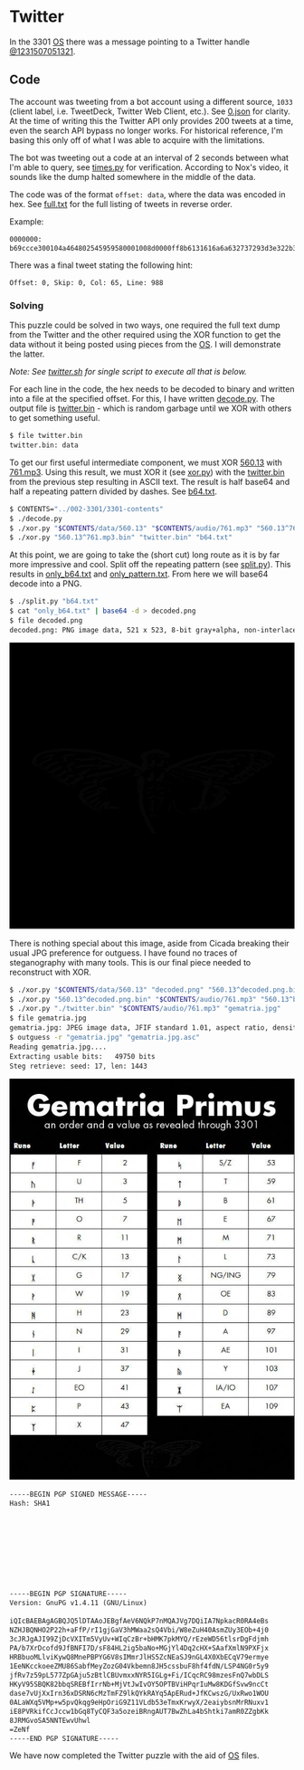 # Twitter

In the 3301 [OS](../002-3301/README.md#usrlocalbin) there was a message pointing to a Twitter handle [@1231507051321](https://twitter.com/1231507051321).

## Code

The account was tweeting from a bot account using a different source, `1033` (client label, i.e. TweetDeck, Twitter Web Client, etc.). See [0.json](tweets/0.json) for clarity. At the time of writing this the Twitter API only provides 200 tweets at a time, even the search API bypass no longer works. For historical reference, I'm basing this only off of what I was able to acquire with the limitations.

The bot was tweeting out a code at an interval of 2 seconds between what I'm able to query, see [times.py](times.py) for verification. According to Nox's video, it sounds like the dump halted somewhere in the middle of the data.

The code was of the format `offset: data`, where the data was encoded in hex. See [full.txt](tweets/full.txt) for the full listing of tweets in reverse order.

Example: 

```
0000000: b69ccce300104a464802545959580001008d0000ff8b6131616a6a632737293d3e322b3b3e3f263a203c0c4762677c326767713d73716d697b6e3000505b494e47
```

There was a final tweet stating the following hint:

```
Offset: 0, Skip: 0, Col: 65, Line: 988
```

### Solving

This puzzle could be solved in two ways, one required the full text dump from the Twitter and the other required using the XOR function to get the data without it being posted using pieces from the [OS](../002-3301/README.md#3301). I will demonstrate the latter.

*Note: See [twitter.sh](twitter.sh) for single script to execute all that is below.*

For each line in the code, the hex needs to be decoded to binary and written into a file at the specified offset. For this, I have written [decode.py](./decode.py). The output file is [twitter.bin](twitter.bin) - which is random garbage until we XOR with others to get something useful.

```bash
$ file twitter.bin
twitter.bin: data
```

To get our first useful intermediate component, we must XOR [560.13](../002-3301/3301-contents/data/560.13) with [761.mp3](../002-3301/3301-contents/audio/761.mp3). Using this result, we must XOR it (see [xor.py](xor.py)) with the [twitter.bin](twitter.bin) from the previous step resulting in ASCII text. The result is half base64 and half a repeating pattern divided by dashes. See [b64.txt](b64.txt).

```bash
$ CONTENTS="../002-3301/3301-contents"
$ ./decode.py
$ ./xor.py "$CONTENTS/data/560.13" "$CONTENTS/audio/761.mp3" "560.13^761.mp3.bin"
$ ./xor.py "560.13^761.mp3.bin" "twitter.bin" "b64.txt"
```

At this point, we are going to take the (short cut) long route as it is by far more impressive and cool. Split off the repeating pattern (see [split.py](split.py)). This results in [only_b64.txt](only_b64.txt) and [only_pattern.txt](only_pattern.txt). From here we will base64 decode into a PNG.

```bash
$ ./split.py "b64.txt"
$ cat "only_b64.txt" | base64 -d > decoded.png
$ file decoded.png
decoded.png: PNG image data, 521 x 523, 8-bit gray+alpha, non-interlaced
```

![decoded.png](decoded.png)

There is nothing special about this image, aside from Cicada breaking their usual JPG preference for outguess. I have found no traces of steganography with many tools. This is our final piece needed to reconstruct with XOR.

```bash
$ ./xor.py "$CONTENTS/data/560.13" "decoded.png" "560.13^decoded.png.bin"
$ ./xor.py "560.13^decoded.png.bin" "$CONTENTS/audio/761.mp3" "560.13^b64.txt.bin"
$ ./xor.py "./twitter.bin" "$CONTENTS/audio/761.mp3" "gematria.jpg"
$ file gematria.jpg
gematria.jpg: JPEG image data, JFIF standard 1.01, aspect ratio, density 1x1, segment length 16, baseline, precision 8, 598x842, components 3
$ outguess -r "gematria.jpg" "gematria.jpg.asc"
Reading gematria.jpg....
Extracting usable bits:   49750 bits
Steg retrieve: seed: 17, len: 1443
```

![gematria.jpg](gematria.jpg)

```
-----BEGIN PGP SIGNED MESSAGE-----
Hash: SHA1


 	    		 		 				 		 		 	 		  	 	  	      			 	   		 				  	      		  	 	 		 		 	 		 	  	 			 			 			      		 	   		 		 	 			 	 	 			 	 	  		  	  		 	 		 			 	   			 			 		 	 		 		 			  		  		   	 			  		 				 		 			  		 	  	 		 				 		 			 

 	 	 			 		  	 	  	      			  		 		 	    		    	 		 		   		 		    	      		    	 			 			 		    	 		 	  	 			 	    	      				  	 		 				 			 	 	  	      			 	   		 	    		  	 	 			  	  		  	 	  	 			 

 	   			 		 				 		 				 		  	    	      		 		   			 	 	 		   		 		 	 		  	 			 

  		  		  		  		  		      		   	
-----BEGIN PGP SIGNATURE-----
Version: GnuPG v1.4.11 (GNU/Linux)

iQIcBAEBAgAGBQJQ5lDTAAoJEBgfAeV6NQkP7nMQAJVg7DQiIA7NpkacR0RA4eBs
NZHJBQNHO2P22h+aFfP/rI1gjGaV3hMWaa2sQ4Vbi/W8eZuH40AsmZUy3EOb+4j0
3cJRJgAJI99ZjDcVXITm5VyUv+WIqCzBr+bHMK7pkMYQ/rEzeWD56tlsrDgFdjmh
PA/b7XrDcofd9JfBNFI7D/sF84HL2ig5baNo+MGjYl4Dq2cHX+SAafXmlN9PXFjx
HRBbuoMLlviKywQ8MnePBPYG6V8sIMmrJlHS5ZcNEaSJ9nGL4X0XbECqV79ermye
1EeNKcckoeeZMU86SabfMeyZozG04Vkbemn8JH5cssbuF8hf4fdN/LSP4NG0r5y9
jfRv7z59pL577ZpGAju5zBtlCBUvmxxNYR5IGLg+Fi/ICqcRC98mzesFnQ7wbDLS
HKyV95SBQK82bbqSREBfIrrNb+MjVtJwIvOY5OPTBViHPqrIuMw8KDGfSvw9ncCt
dase7vUjXxIrn36xDSRN6cMzTmFZ9lkQYkRAYq5ApERud+JfKCwszG/UxRwo1WOU
0ALaWXq5VMp+w5pvQkqg9eHpOriG9Z11VLdb53eTmxKrwyX/2eaiybsnMrRNuxv1
iE8PVRkifCcJccw1bGq8TyCQF3a5ozeiBRngAUT7BwZhLa4bShtki7amR0ZZgbKk
8JRMGvoSA5NNTEwvUhwl
=ZeNf
-----END PGP SIGNATURE-----
```

We have now completed the Twitter puzzle with the aid of [OS](../002-3301/README.md#3301) files.
